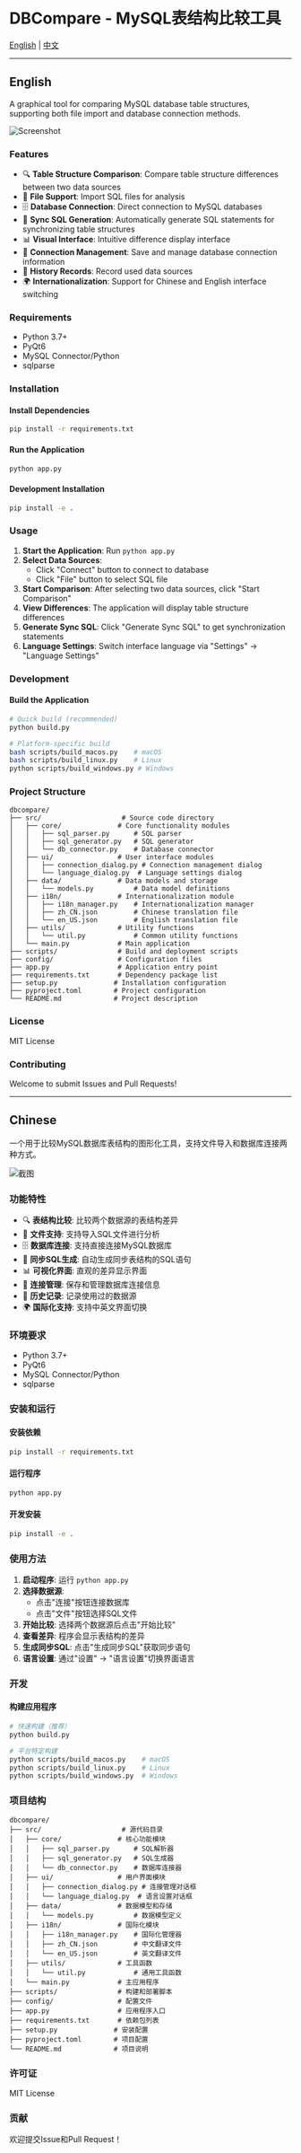 # DBCompare - MySQL表结构比较工具

[English](#english) | [中文](#chinese)

---

## English

A graphical tool for comparing MySQL database table structures, supporting both file import and database connection methods.

![Screenshot](screenshot.png)

### Features

- 🔍 **Table Structure Comparison**: Compare table structure differences between two data sources
- 📁 **File Support**: Import SQL files for analysis
- 🗄️ **Database Connection**: Direct connection to MySQL databases
- 🔄 **Sync SQL Generation**: Automatically generate SQL statements for synchronizing table structures
- 📊 **Visual Interface**: Intuitive difference display interface
- 🔗 **Connection Management**: Save and manage database connection information
- 📜 **History Records**: Record used data sources
- 🌍 **Internationalization**: Support for Chinese and English interface switching

### Requirements

- Python 3.7+
- PyQt6
- MySQL Connector/Python
- sqlparse

### Installation

#### Install Dependencies

```bash
pip install -r requirements.txt
```

#### Run the Application

```bash
python app.py
```

#### Development Installation

```bash
pip install -e .
```

### Usage

1. **Start the Application**: Run `python app.py`
2. **Select Data Sources**: 
   - Click "Connect" button to connect to database
   - Click "File" button to select SQL file
3. **Start Comparison**: After selecting two data sources, click "Start Comparison"
4. **View Differences**: The application will display table structure differences
5. **Generate Sync SQL**: Click "Generate Sync SQL" to get synchronization statements
6. **Language Settings**: Switch interface language via "Settings" -> "Language Settings"

### Development

#### Build the Application

```bash
# Quick build (recommended)
python build.py

# Platform-specific build
bash scripts/build_macos.py    # macOS
bash scripts/build_linux.py    # Linux
python scripts/build_windows.py # Windows
```

### Project Structure

```
dbcompare/
├── src/                    # Source code directory
│   ├── core/              # Core functionality modules
│   │   ├── sql_parser.py      # SQL parser
│   │   ├── sql_generator.py   # SQL generator
│   │   └── db_connector.py    # Database connector
│   ├── ui/                # User interface modules
│   │   ├── connection_dialog.py # Connection management dialog
│   │   └── language_dialog.py  # Language settings dialog
│   ├── data/              # Data models and storage
│   │   └── models.py          # Data model definitions
│   ├── i18n/              # Internationalization module
│   │   ├── i18n_manager.py    # Internationalization manager
│   │   ├── zh_CN.json         # Chinese translation file
│   │   └── en_US.json         # English translation file
│   ├── utils/             # Utility functions
│   │   └── util.py            # Common utility functions
│   └── main.py            # Main application
├── scripts/               # Build and deployment scripts
├── config/                # Configuration files
├── app.py                 # Application entry point
├── requirements.txt       # Dependency package list
├── setup.py              # Installation configuration
├── pyproject.toml        # Project configuration
└── README.md             # Project description
```

### License

MIT License

### Contributing

Welcome to submit Issues and Pull Requests!

---

## Chinese

一个用于比较MySQL数据库表结构的图形化工具，支持文件导入和数据库连接两种方式。

![截图](screenshot.png)

### 功能特性

- 🔍 **表结构比较**: 比较两个数据源的表结构差异
- 📁 **文件支持**: 支持导入SQL文件进行分析
- 🗄️ **数据库连接**: 支持直接连接MySQL数据库
- 🔄 **同步SQL生成**: 自动生成同步表结构的SQL语句
- 📊 **可视化界面**: 直观的差异显示界面
- 🔗 **连接管理**: 保存和管理数据库连接信息
- 📜 **历史记录**: 记录使用过的数据源
- 🌍 **国际化支持**: 支持中英文界面切换

### 环境要求

- Python 3.7+
- PyQt6
- MySQL Connector/Python
- sqlparse

### 安装和运行

#### 安装依赖

```bash
pip install -r requirements.txt
```

#### 运行程序

```bash
python app.py
```

#### 开发安装

```bash
pip install -e .
```

### 使用方法

1. **启动程序**: 运行 `python app.py`
2. **选择数据源**: 
   - 点击"连接"按钮连接数据库
   - 点击"文件"按钮选择SQL文件
3. **开始比较**: 选择两个数据源后点击"开始比较"
4. **查看差异**: 程序会显示表结构的差异
5. **生成同步SQL**: 点击"生成同步SQL"获取同步语句
6. **语言设置**: 通过"设置" -> "语言设置"切换界面语言

### 开发

#### 构建应用程序

```bash
# 快速构建（推荐）
python build.py

# 平台特定构建
python scripts/build_macos.py    # macOS
python scripts/build_linux.py    # Linux
python scripts/build_windows.py  # Windows
```

### 项目结构

```
dbcompare/
├── src/                    # 源代码目录
│   ├── core/              # 核心功能模块
│   │   ├── sql_parser.py      # SQL解析器
│   │   ├── sql_generator.py   # SQL生成器
│   │   └── db_connector.py    # 数据库连接器
│   ├── ui/                # 用户界面模块
│   │   ├── connection_dialog.py # 连接管理对话框
│   │   └── language_dialog.py  # 语言设置对话框
│   ├── data/              # 数据模型和存储
│   │   └── models.py          # 数据模型定义
│   ├── i18n/              # 国际化模块
│   │   ├── i18n_manager.py    # 国际化管理器
│   │   ├── zh_CN.json         # 中文翻译文件
│   │   └── en_US.json         # 英文翻译文件
│   ├── utils/             # 工具函数
│   │   └── util.py            # 通用工具函数
│   └── main.py            # 主应用程序
├── scripts/               # 构建和部署脚本
├── config/                # 配置文件
├── app.py                 # 应用程序入口
├── requirements.txt       # 依赖包列表
├── setup.py              # 安装配置
├── pyproject.toml        # 项目配置
└── README.md             # 项目说明
```

### 许可证

MIT License

### 贡献

欢迎提交Issue和Pull Request！ 